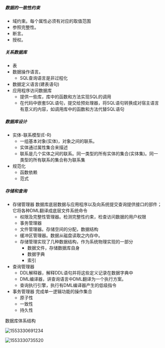 ##### 数据的一致性约束

- 域约束。每个属性必须有对应的取值范围
- 参照完整性。
- 断言。
- 授权。

##### 关系数据库

- 表
- 数据操作语言。
  - SQL查询语言是非过程化
- 数据定义语言(建表语句)
- 应用程序访问数据库
  - 提供一些库，库中的函数和方法实现SQL的调用
  - 在代码中嵌套SQL语句，提交给预处理器，将SQL语句转换成对宿主语言有意义的内容，如调用库中的函数和方法代替SQL语句

##### 数据库设计

- 实体-联系模型(E-R)   
  -  一组基本对象(实体)，对象之间的联系。
  - 实体通过属性集合来描述
  - 联系是几个实体之间的联系。同一类型的所有实体的集合(实体集)。同一类型的所有联系的集合称为联系集
- 规范化
  - 函数依赖
  - 范式

##### 存储和查询

- 存储管理器  	数据库底层数据与应用程序以及向系统提交查询提供接口的部件；它将各种DML翻译成底层文件系统命令
  - 权限及完整性管理器。检测完整性约束，检查访问数据的用户权限
  - 事务管理器
  - 文件管理器。存储空间的分配，数据结构
  - 缓冲区管理器。数据从磁盘读取之内存中。
  - 存储管理实现了几种数据结构，作为系统物理实现的一部分
    - 数据文件，存储数据库自身
    - 数据字典
    - 索引
- 查询管理器
  - DDL解释器，解释DDL语句并将这些定义记录在数据字典中
  - DML编译器，讲查询语言中DML翻译为一个执行方案。
  - 查询执行引擎，执行有DML编译器产生的低级指令
- 事务管理器 完成单一逻辑功能的操作集合
  - 原子性
  - 一致性
  - 持久性

数据库体系结构

![1553330691234](C:\Users\47952\AppData\Roaming\Typora\typora-user-images\1553330691234.png)





![1553330735520](C:\Users\47952\AppData\Roaming\Typora\typora-user-images\1553330735520.png)



​	



​	

​	

